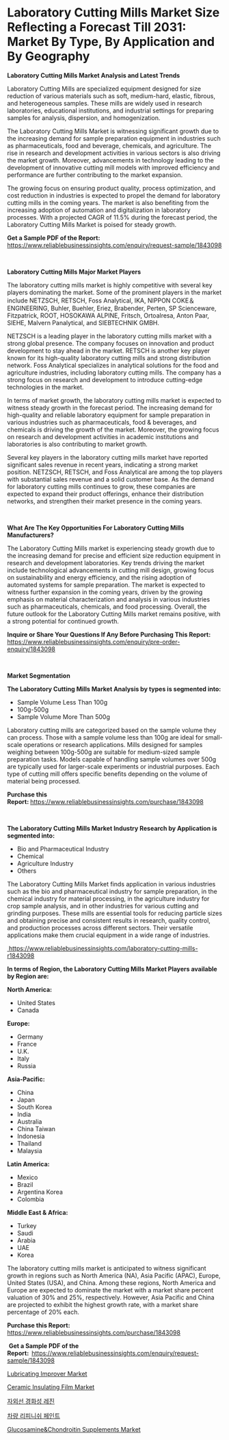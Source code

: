 <p><h1>Laboratory Cutting Mills Market Size Reflecting a Forecast Till 2031: Market By Type, By Application and By Geography</h1></p><p><strong>Laboratory Cutting Mills Market Analysis and Latest Trends</strong></p>
<p><p>Laboratory Cutting Mills are specialized equipment designed for size reduction of various materials such as soft, medium-hard, elastic, fibrous, and heterogeneous samples. These mills are widely used in research laboratories, educational institutions, and industrial settings for preparing samples for analysis, dispersion, and homogenization.</p><p>The Laboratory Cutting Mills Market is witnessing significant growth due to the increasing demand for sample preparation equipment in industries such as pharmaceuticals, food and beverage, chemicals, and agriculture. The rise in research and development activities in various sectors is also driving the market growth. Moreover, advancements in technology leading to the development of innovative cutting mill models with improved efficiency and performance are further contributing to the market expansion.</p><p>The growing focus on ensuring product quality, process optimization, and cost reduction in industries is expected to propel the demand for laboratory cutting mills in the coming years. The market is also benefiting from the increasing adoption of automation and digitalization in laboratory processes. With a projected CAGR of 11.5% during the forecast period, the Laboratory Cutting Mills Market is poised for steady growth.</p></p>
<p><strong>Get a Sample PDF of the Report:&nbsp;</strong> <a href="https://www.reliablebusinessinsights.com/enquiry/request-sample/1843098">https://www.reliablebusinessinsights.com/enquiry/request-sample/1843098</a></p>
<p>&nbsp;</p>
<p><strong>Laboratory Cutting Mills Major Market Players</strong></p>
<p><p>The laboratory cutting mills market is highly competitive with several key players dominating the market. Some of the prominent players in the market include NETZSCH, RETSCH, Foss Analytical, IKA, NIPPON COKE＆ENGINEERING, Buhler, Buehler, Eriez, Brabender, Perten, SP Scienceware, Fitzpatrick, ROOT, HOSOKAWA ALPINE, Fritsch, Ortoalresa, Anton Paar, SIEHE, Malvern Panalytical, and SIEBTECHNIK GMBH.</p><p>NETZSCH is a leading player in the laboratory cutting mills market with a strong global presence. The company focuses on innovation and product development to stay ahead in the market. RETSCH is another key player known for its high-quality laboratory cutting mills and strong distribution network. Foss Analytical specializes in analytical solutions for the food and agriculture industries, including laboratory cutting mills. The company has a strong focus on research and development to introduce cutting-edge technologies in the market.</p><p>In terms of market growth, the laboratory cutting mills market is expected to witness steady growth in the forecast period. The increasing demand for high-quality and reliable laboratory equipment for sample preparation in various industries such as pharmaceuticals, food & beverages, and chemicals is driving the growth of the market. Moreover, the growing focus on research and development activities in academic institutions and laboratories is also contributing to market growth.</p><p>Several key players in the laboratory cutting mills market have reported significant sales revenue in recent years, indicating a strong market position. NETZSCH, RETSCH, and Foss Analytical are among the top players with substantial sales revenue and a solid customer base. As the demand for laboratory cutting mills continues to grow, these companies are expected to expand their product offerings, enhance their distribution networks, and strengthen their market presence in the coming years.</p></p>
<p>&nbsp;</p>
<p><strong>What Are The Key Opportunities For Laboratory Cutting Mills Manufacturers?</strong></p>
<p><p>The Laboratory Cutting Mills market is experiencing steady growth due to the increasing demand for precise and efficient size reduction equipment in research and development laboratories. Key trends driving the market include technological advancements in cutting mill design, growing focus on sustainability and energy efficiency, and the rising adoption of automated systems for sample preparation. The market is expected to witness further expansion in the coming years, driven by the growing emphasis on material characterization and analysis in various industries such as pharmaceuticals, chemicals, and food processing. Overall, the future outlook for the Laboratory Cutting Mills market remains positive, with a strong potential for continued growth.</p></p>
<p><strong>Inquire or Share Your Questions If Any Before Purchasing This Report:</strong> <a href="https://www.reliablebusinessinsights.com/enquiry/pre-order-enquiry/1843098">https://www.reliablebusinessinsights.com/enquiry/pre-order-enquiry/1843098</a></p>
<p>&nbsp;</p>
<p><strong>Market Segmentation</strong></p>
<p><strong>The Laboratory Cutting Mills Market Analysis by types is segmented into:</strong></p>
<p><ul><li>Sample Volume Less Than 100g</li><li>100g-500g</li><li>Sample Volume More Than 500g</li></ul></p>
<p><p>Laboratory cutting mills are categorized based on the sample volume they can process. Those with a sample volume less than 100g are ideal for small-scale operations or research applications. Mills designed for samples weighing between 100g-500g are suitable for medium-sized sample preparation tasks. Models capable of handling sample volumes over 500g are typically used for larger-scale experiments or industrial purposes. Each type of cutting mill offers specific benefits depending on the volume of material being processed.</p></p>
<p><strong>Purchase this Report:&nbsp;</strong><a href="https://www.reliablebusinessinsights.com/purchase/1843098">https://www.reliablebusinessinsights.com/purchase/1843098</a></p>
<p>&nbsp;</p>
<p><strong>The Laboratory Cutting Mills Market Industry Research by Application is segmented into:</strong></p>
<p><ul><li>Bio and Pharmaceutical Industry</li><li>Chemical</li><li>Agriculture Industry</li><li>Others</li></ul></p>
<p><p>The Laboratory Cutting Mills Market finds application in various industries such as the bio and pharmaceutical industry for sample preparation, in the chemical industry for material processing, in the agriculture industry for crop sample analysis, and in other industries for various cutting and grinding purposes. These mills are essential tools for reducing particle sizes and obtaining precise and consistent results in research, quality control, and production processes across different sectors. Their versatile applications make them crucial equipment in a wide range of industries.</p></p>
<p><a href="https://www.reliablebusinessinsights.com/laboratory-cutting-mills-r1843098">&nbsp;https://www.reliablebusinessinsights.com/laboratory-cutting-mills-r1843098</a></p>
<p><strong>In terms of Region, the Laboratory Cutting Mills Market Players available by Region are:</strong></p>
<p>
    <p> <strong> North America: </strong>
        <ul>
            <li>United States</li>
            <li>Canada</li>
        </ul>
        </p> 
    <p> <strong> Europe: </strong>
        <ul>
            <li>Germany</li>
            <li>France</li>
            <li>U.K.</li>
            <li>Italy</li>
            <li>Russia</li>
        </ul>
        </p> 
    <p> <strong> Asia-Pacific: </strong>
        <ul>
            <li>China</li>
            <li>Japan</li>
            <li>South Korea</li>
            <li>India</li>
            <li>Australia</li>
            <li>China Taiwan</li>
            <li>Indonesia</li>
            <li>Thailand</li>
            <li>Malaysia</li>
        </ul>
        </p> 
    <p> <strong> Latin America: </strong>
        <ul>
            <li>Mexico</li>
            <li>Brazil</li>
            <li>Argentina Korea</li>
            <li>Colombia</li>
        </ul>
        </p> 
    <p> <strong> Middle East & Africa: </strong>
        <ul>
            <li>Turkey</li>
            <li>Saudi</li>
            <li>Arabia</li>
            <li>UAE</li>
            <li>Korea</li>
        </ul>
    </p>
    </p>
<p><p>The laboratory cutting mills market is anticipated to witness significant growth in regions such as North America (NA), Asia Pacific (APAC), Europe, United States (USA), and China. Among these regions, North America and Europe are expected to dominate the market with a market share percent valuation of 30% and 25%, respectively. However, Asia Pacific and China are projected to exhibit the highest growth rate, with a market share percentage of 20% each.</p></p>
<p><strong>Purchase this Report: </strong><a href="https://www.reliablebusinessinsights.com/purchase/1843098">https://www.reliablebusinessinsights.com/purchase/1843098</a></p>
<p>&nbsp;<strong>Get a Sample PDF of the Report:&nbsp;&nbsp;</strong><a href="https://www.reliablebusinessinsights.com/enquiry/request-sample/1843098">https://www.reliablebusinessinsights.com/enquiry/request-sample/1843098</a></p>
<p><strong></strong></p>
<p><p><a href="https://www.linkedin.com/pulse/lubricating-improver-market-research-report-forecast-xm8dc">Lubricating Improver Market</a></p><p><a href="https://www.linkedin.com/pulse/global-ceramic-insulating-film-market-product-type-application-ymv9c?trackingId=s5uAZtjxgPqcdEQgD2YN4A%3D%3D">Ceramic Insulating Film Market</a></p><p><a href="https://github.com/vsckjg50460/Market-Research-Report-List-3/blob/main/1785797128363.md">자외선 경화성 레진</a></p><p><a href="https://github.com/GabrielBlanda5656/Market-Research-Report-List-2/blob/main/8273064128364.md">차량 리피니쉬 페인트</a></p><p><a href="https://github.com/arionmp/Market-Research-Report-List-4/blob/main/glucosaminechondroitin-supplements-market.md">Glucosamine&Chondroitin Supplements Market</a></p></p>
